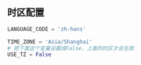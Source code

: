 ## 时区配置

```python
LANGUAGE_CODE = 'zh-hans'

TIME_ZONE = 'Asia/Shanghai'
# 把下面这个变量设置成False，上面的时区才会生效
USE_TZ = False
```